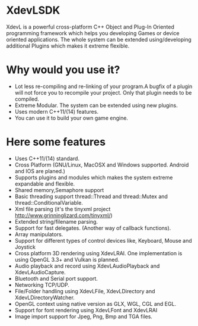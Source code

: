 # XdevLSDK
XdevL is a powerful cross-platform C++ Object and Plug-In Oriented programming framework which helps you developing 
Games or device oriented applications. The whole system can be extended using/developing additional Plugins which
makes it extreme flexible.

# Why would you use it?
* Lot less re-compiling and re-linking of your program.A bugfix of a plugin will not force you to recompile your project.
Only that plugin needs to be compiled.
* Extreme Modular. The system can be extended using new plugins.
* Uses modern C++11/(14) features.
* You can use it to build your own game engine.

# Here some features
* Uses C++11/(14) standard.
* Cross Platform (GNU/Linux, MacOSX and Windows supported. Android and IOS are planed.)
* Supports plugins and modules which makes the system extreme expandable and flexible.
* Shared memory,Semaphore support
* Basic threading support thread::Thread and thread::Mutex and thread::ConditionalVariable.
* Xml file parsing (it's the tinyxml project http://www.grinninglizard.com/tinyxml/)
* Extended string/filename parsing.
* Support for fast delegates. (Another way of callback functions).
* Array manipulators.
* Support for different types of control devices like, Keyboard, Mouse and Joystick
* Cross platform 3D rendering using XdevLRAI. One implementation is using OpenGL 3.3+ and Vulkan is planned.
* Audio playback and record using XdevLAudioPlayback and XdevLAudioCapture.
* Bluetooth and Serial port support.
* Networking TCP/UDP.
* File/Folder handling using XdevLFile, XdevLDirectory and XdevLDirectoryWatcher.
* OpenGL context using native version as GLX, WGL, CGL and EGL.
* Support for font rendering using XdevLFont and XdevLRAI
* Image import support for Jpeg, Png, Bmp and TGA files.
